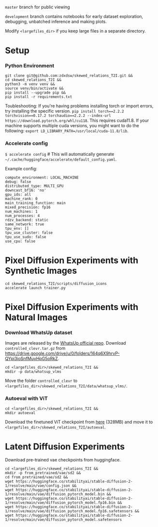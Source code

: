 `master` branch for public viewing

`development` branch contains notebooks for early dataset exploration, debugging, unbatched inference and making plots.

Modify `<largefiles_dir>` if you keep large files in a separate directory.


# Setup

### Python Environment
```
git clone git@github.com:zdxdsw/skewed_relations_T2I.git &&
cd skewed_relations_T2I &&
python3 -m venv venv &&
source venv/bin/activate &&
pip install --upgrade pip &&
pip install -r requirements.txt
```

Toubleshooting: If you're having problems installing torch or import errors, try installing the specific version.
`pip install torch==2.2.2 torchvision==0.17.2 torchaudio==2.2.2 --index-url https://download.pytorch.org/whl/cu118`. This requires cuda11.8. If your machine supports multiple cuda versions, you might want to do the following: `export LD_LIBRARY_PATH=/usr/local/cuda-11.8/lib`.


### Accelerate config
`$ accelerate config` # This will automatically generate `~/.cache/huggingface/accelerate/default_config.yaml`.

Example config:
```
compute_environment: LOCAL_MACHINE
debug: false
distributed_type: MULTI_GPU
downcast_bf16: 'no'
gpu_ids: all
machine_rank: 0
main_training_function: main
mixed_precision: fp16
num_machines: 1
num_processes: 4
rdzv_backend: static
same_network: true
tpu_env: []
tpu_use_cluster: false
tpu_use_sudo: false
use_cpu: false
```

# Pixel Diffusion Experiments with Synthetic Images



```
cd skewed_relations_T2I/scripts/diffusion_icons
accelerate launch trainer.py
```


# Pixel Diffusion Experiments with Natural Images

### Download WhatsUp dataset
Images are released by the [WhatsUp official repo](https://github.com/amitakamath/whatsup_vlms?tab=readme-ov-file#downloading-the-data). Download `controlled_clevr.tar.gz` from https://drive.google.com/drive/u/0/folders/164q6X9hrvP-QYpi3ioSnfMuyHpG5oRkZ.

```
cd <largefiles_dir>/skewed_relations_T2I &&
mkdir -p data/whatsup_vlms
```
Move the folder `controlled_clevr` to `<largefiles_dir>/skewed_relations_T2I/data/whatsup_vlms/`.

### Autoeval with ViT

```
cd <largefiles_dir>/skewed_relations_T2I &&
mkdir autoeval
```
Download the finetuned ViT checkpoint from [here](https://drive.google.com/file/d/1wgzwoUmKmdETmD-donHaTrXd8ykQtVQl/view?usp=sharing) (328MB) and move it to `<largefiles_dir>/skewed_relations_T2I/autoeval`.

# Latent Diffusion Experiments

Download pre-trained vae checkpoints from huggingface.
```
cd <largefiles_dir>/skewed_relations_T2I &&
mkdir -p from_pretrained/vae/sd2 &&
cd from_pretrained/vae/sd2 &&
wget https://huggingface.co/stabilityai/stable-diffusion-2-1/resolve/main/vae/config.json &&
wget https://huggingface.co/stabilityai/stable-diffusion-2-1/resolve/main/vae/diffusion_pytorch_model.bin &&
wget https://huggingface.co/stabilityai/stable-diffusion-2-1/resolve/main/vae/diffusion_pytorch_model.fp16.bin &&
wget https://huggingface.co/stabilityai/stable-diffusion-2-1/resolve/main/vae/diffusion_pytorch_model.fp16.safetensors &&
wget https://huggingface.co/stabilityai/stable-diffusion-2-1/resolve/main/vae/diffusion_pytorch_model.safetensors
```


